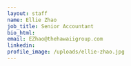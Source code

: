 ```yaml
---
layout: staff
name: Ellie Zhao
job_title: Senior Accountant
bio_html:
email: EZhao@thehawaiigroup.com
linkedin:
profile_image: /uploads/ellie-zhao.jpg
---
```



